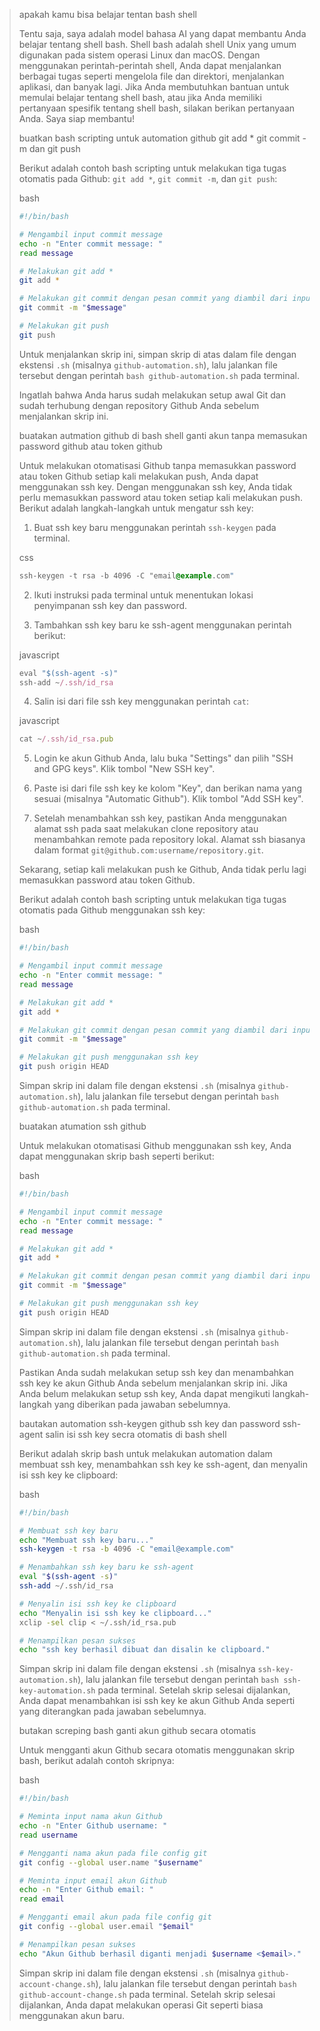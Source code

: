 > apakah kamu bisa belajar tentan bash shell
> 
> Tentu saja, saya adalah model bahasa AI yang dapat membantu Anda belajar tentang shell bash. Shell bash adalah shell Unix yang umum digunakan pada sistem operasi Linux dan macOS. Dengan menggunakan perintah-perintah shell, Anda dapat menjalankan berbagai tugas seperti mengelola file dan direktori, menjalankan aplikasi, dan banyak lagi. Jika Anda membutuhkan bantuan untuk memulai belajar tentang shell bash, atau jika Anda memiliki pertanyaan spesifik tentang shell bash, silakan berikan pertanyaan Anda. Saya siap membantu!
> 
> buatkan bash scripting untuk automation github git add \* git commit -m dan git push
> 
> Berikut adalah contoh bash scripting untuk melakukan tiga tugas otomatis pada Github: `git add *`, `git commit -m`, dan `git push`:
> 
> bash
> 
> ```bash
> #!/bin/bash
> 
> # Mengambil input commit message
> echo -n "Enter commit message: "
> read message
> 
> # Melakukan git add *
> git add *
> 
> # Melakukan git commit dengan pesan commit yang diambil dari input
> git commit -m "$message"
> 
> # Melakukan git push
> git push
> ```
> 
> Untuk menjalankan skrip ini, simpan skrip di atas dalam file dengan ekstensi `.sh` (misalnya `github-automation.sh`), lalu jalankan file tersebut dengan perintah `bash github-automation.sh` pada terminal.
> 
> Ingatlah bahwa Anda harus sudah melakukan setup awal Git dan sudah terhubung dengan repository Github Anda sebelum menjalankan skrip ini.
> 
> buatakan autmation github di bash shell ganti akun tanpa memasukan password github atau token github
> 
> Untuk melakukan otomatisasi Github tanpa memasukkan password atau token Github setiap kali melakukan push, Anda dapat menggunakan ssh key. Dengan menggunakan ssh key, Anda tidak perlu memasukkan password atau token setiap kali melakukan push. Berikut adalah langkah-langkah untuk mengatur ssh key:
> 
> 1.  Buat ssh key baru menggunakan perintah `ssh-keygen` pada terminal.
> 
> css
> 
> ```css
> ssh-keygen -t rsa -b 4096 -C "email@example.com"
> ```
> 
> 2.  Ikuti instruksi pada terminal untuk menentukan lokasi penyimpanan ssh key dan password.
>     
> 3.  Tambahkan ssh key baru ke ssh-agent menggunakan perintah berikut:
>     
> 
> javascript
> 
> ```javascript
> eval "$(ssh-agent -s)"
> ssh-add ~/.ssh/id_rsa
> ```
> 
> 4.  Salin isi dari file ssh key menggunakan perintah `cat`:
> 
> javascript
> 
> ```javascript
> cat ~/.ssh/id_rsa.pub
> ```
> 
> 5.  Login ke akun Github Anda, lalu buka "Settings" dan pilih "SSH and GPG keys". Klik tombol "New SSH key".
>     
> 6.  Paste isi dari file ssh key ke kolom "Key", dan berikan nama yang sesuai (misalnya "Automatic Github"). Klik tombol "Add SSH key".
>     
> 7.  Setelah menambahkan ssh key, pastikan Anda menggunakan alamat ssh pada saat melakukan clone repository atau menambahkan remote pada repository lokal. Alamat ssh biasanya dalam format `git@github.com:username/repository.git`.
>     
> 
> Sekarang, setiap kali melakukan push ke Github, Anda tidak perlu lagi memasukkan password atau token Github.
> 
> Berikut adalah contoh bash scripting untuk melakukan tiga tugas otomatis pada Github menggunakan ssh key:
> 
> bash
> 
> ```bash
> #!/bin/bash
> 
> # Mengambil input commit message
> echo -n "Enter commit message: "
> read message
> 
> # Melakukan git add *
> git add *
> 
> # Melakukan git commit dengan pesan commit yang diambil dari input
> git commit -m "$message"
> 
> # Melakukan git push menggunakan ssh key
> git push origin HEAD
> ```
> 
> Simpan skrip ini dalam file dengan ekstensi `.sh` (misalnya `github-automation.sh`), lalu jalankan file tersebut dengan perintah `bash github-automation.sh` pada terminal.
> 
> buatakan atumation ssh github
> 
> Untuk melakukan otomatisasi Github menggunakan ssh key, Anda dapat menggunakan skrip bash seperti berikut:
> 
> bash
> 
> ```bash
> #!/bin/bash
> 
> # Mengambil input commit message
> echo -n "Enter commit message: "
> read message
> 
> # Melakukan git add *
> git add *
> 
> # Melakukan git commit dengan pesan commit yang diambil dari input
> git commit -m "$message"
> 
> # Melakukan git push menggunakan ssh key
> git push origin HEAD
> ```
> 
> Simpan skrip ini dalam file dengan ekstensi `.sh` (misalnya `github-automation.sh`), lalu jalankan file tersebut dengan perintah `bash github-automation.sh` pada terminal.
> 
> Pastikan Anda sudah melakukan setup ssh key dan menambahkan ssh key ke akun Github Anda sebelum menjalankan skrip ini. Jika Anda belum melakukan setup ssh key, Anda dapat mengikuti langkah-langkah yang diberikan pada jawaban sebelumnya.
> 
> bautakan automation ssh-keygen github ssh key dan password ssh-agent salin isi ssh key secra otomatis di bash shell
> 
> Berikut adalah skrip bash untuk melakukan automation dalam membuat ssh key, menambahkan ssh key ke ssh-agent, dan menyalin isi ssh key ke clipboard:
> 
> bash
> 
> ```bash
> #!/bin/bash
> 
> # Membuat ssh key baru
> echo "Membuat ssh key baru..."
> ssh-keygen -t rsa -b 4096 -C "email@example.com"
> 
> # Menambahkan ssh key baru ke ssh-agent
> eval "$(ssh-agent -s)"
> ssh-add ~/.ssh/id_rsa
> 
> # Menyalin isi ssh key ke clipboard
> echo "Menyalin isi ssh key ke clipboard..."
> xclip -sel clip < ~/.ssh/id_rsa.pub
> 
> # Menampilkan pesan sukses
> echo "ssh key berhasil dibuat dan disalin ke clipboard."
> ```
> 
> Simpan skrip ini dalam file dengan ekstensi `.sh` (misalnya `ssh-key-automation.sh`), lalu jalankan file tersebut dengan perintah `bash ssh-key-automation.sh` pada terminal. Setelah skrip selesai dijalankan, Anda dapat menambahkan isi ssh key ke akun Github Anda seperti yang diterangkan pada jawaban sebelumnya.
> 
> butakan screping bash ganti akun github secara otomatis
> 
> Untuk mengganti akun Github secara otomatis menggunakan skrip bash, berikut adalah contoh skripnya:
> 
> bash
> 
> ```bash
> #!/bin/bash
> 
> # Meminta input nama akun Github
> echo -n "Enter Github username: "
> read username
> 
> # Mengganti nama akun pada file config git
> git config --global user.name "$username"
> 
> # Meminta input email akun Github
> echo -n "Enter Github email: "
> read email
> 
> # Mengganti email akun pada file config git
> git config --global user.email "$email"
> 
> # Menampilkan pesan sukses
> echo "Akun Github berhasil diganti menjadi $username <$email>."
> ```
> 
> Simpan skrip ini dalam file dengan ekstensi `.sh` (misalnya `github-account-change.sh`), lalu jalankan file tersebut dengan perintah `bash github-account-change.sh` pada terminal. Setelah skrip selesai dijalankan, Anda dapat melakukan operasi Git seperti biasa menggunakan akun baru.